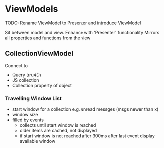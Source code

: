 ViewModels
==========

TODO: Rename ViewModel to Presenter and introduce ViewModel

Sit between model and view.
Enhance with 'Presenter' functionality
Mirrors all properties and functions from the view


## CollectionViewModel

Connect to
- Query (tru4D)
- JS collection
- Collection property of object

### Travelling Window List

- start window for a collection e.g. unread messges (msgs newer than x)
- window size
- filled by events
    - collects until start window is reached
    - older items are cached, not displayed
    - if start window is not reached after 300ms after last event display available window
 

